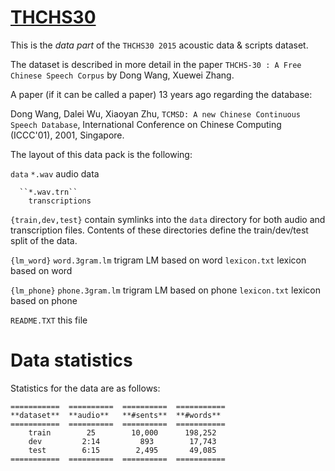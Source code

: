 # [THCHS30](http://www.openslr.org/18/)

This is the *data part* of the `THCHS30 2015` acoustic data
& scripts dataset.

The dataset is described in more detail in the paper ``THCHS-30 : A Free
Chinese Speech Corpus`` by Dong Wang, Xuewei Zhang.

A paper (if it can be called a paper) 13 years ago regarding the database:

Dong Wang, Dalei Wu, Xiaoyan Zhu, ``TCMSD: A new Chinese Continuous Speech Database``,
International Conference on Chinese Computing (ICCC'01), 2001, Singapore.

The layout of this data pack is the following:

  ``data``
      ``*.wav``
        audio data

      ``*.wav.trn``  
        transcriptions

  ``{train,dev,test}``
    contain symlinks into the ``data`` directory for both audio and
    transcription files. Contents of these directories define the
    train/dev/test split of the data.

  ``{lm_word}``
       ``word.3gram.lm``
         trigram LM based on word
        ``lexicon.txt``
         lexicon based on word

   ``{lm_phone}``
       ``phone.3gram.lm``
         trigram LM based on phone
        ``lexicon.txt``
         lexicon based on phone

  ``README.TXT``
    this file


Data statistics
===============

Statistics for the data are as follows:

    ===========  ==========  ==========  ===========
    **dataset**  **audio**   **#sents**  **#words**
    ===========  ==========  ==========  ===========
        train        25        10,000      198,252
        dev         2:14         893        17,743
        test        6:15        2,495       49,085
    ===========  ==========  ==========  ===========
